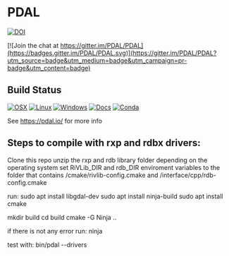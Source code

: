 PDAL
====


[![DOI](https://zenodo.org/badge/DOI/10.5281/zenodo.2616780.svg)](https://doi.org/10.5281/zenodo.2616780)

[![Join the chat at https://gitter.im/PDAL/PDAL](https://badges.gitter.im/PDAL/PDAL.svg)](https://gitter.im/PDAL/PDAL?utm_source=badge&utm_medium=badge&utm_campaign=pr-badge&utm_content=badge)

## Build Status

[![OSX](https://github.com/PDAL/PDAL/workflows/OSX/badge.svg)](https://github.com/PDAL/PDAL/actions?query=workflow%3AOSX)
[![Linux](https://github.com/PDAL/PDAL/workflows/Linux/badge.svg)](https://github.com/PDAL/PDAL/actions?query=workflow%3ALinux)
[![Windows](https://github.com/PDAL/PDAL/workflows/Windows/badge.svg)](https://github.com/PDAL/PDAL/actions?query=workflow%3AWindows)
[![Docs](https://github.com/PDAL/PDAL/workflows/Docs/badge.svg)](https://github.com/PDAL/PDAL/actions?query=workflow%3ADocs)
[![Conda](https://github.com/PDAL/PDAL/workflows/Conda/badge.svg)](https://github.com/PDAL/PDAL/actions?query=workflow%3AConda)

See https://pdal.io/ for more info


## Steps to compile with rxp and rdbx drivers:

Clone this repo
unzip the rxp and rdb library folder depending on the operating system
set RiVLib_DIR and rdb_DIR enviroment variables to the folder that contains /cmake/rivlib-config.cmake and /interface/cpp/rdb-config.cmake

run:
sudo apt install libgdal-dev
sudo apt install ninja-build
sudo apt install cmake

mkdir build
cd build
cmake -G Ninja ..

if there is not any error run:
ninja

test with:
bin/pdal --drivers







